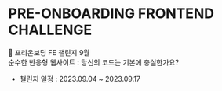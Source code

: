 # PRE-ONBOARDING FRONTEND CHALLENGE
💠 프리온보딩 FE 챌린지 9월<br> 
순수한 반응형 웹사이트 : 당신의 코드는 기본에 충실한가요?

- 챌린지 일정 : 2023.09.04 ~ 2023.09.17
